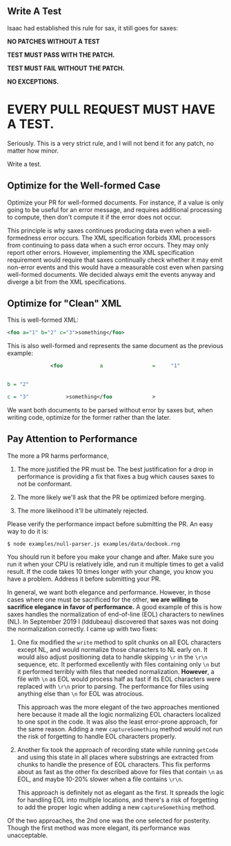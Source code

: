 ## Write A Test

Isaac had established this rule for sax, it still goes for saxes:

**NO PATCHES WITHOUT A TEST**

**TEST MUST PASS WITH THE PATCH.**

**TEST MUST FAIL WITHOUT THE PATCH.**

**NO EXCEPTIONS.**

# EVERY PULL REQUEST MUST HAVE A TEST.

Seriously.  This is a very strict rule, and I will not bend it for any
patch, no matter how minor.

Write a test.

## Optimize for the Well-formed Case

Optimize your PR for well-formed documents. For instance, if a value is only
going to be useful for an error message, and requires additional processing to
compute, then don't compute it if the error does not occur.

This principle is why saxes continues producing data even when a well-formedness
error occurs. The XML specification forbids XML processors from continuing to
pass data when a such error occurs. They may only report other errors. However,
implementing the XML specification requirement would require that saxes
continually check whether it may emit non-error events and this would have a
measurable cost even when parsing well-formed documents. We decided always emit
the events anyway and diverge a bit from the XML specifications.

## Optimize for "Clean" XML

This is well-formed XML:

```xml
<foo a="1" b="2" c="3">something</foo>
```

This is also well-formed and represents the same document as the previous
example:

```xml
              <foo            a                =     "1"


b = "2"

c = "3"            >something</foo             >


```

We want both documents to be parsed without error by saxes but, when writing
code, optimize for the former rather than the later.

## Pay Attention to Performance

The more a PR harms performance,

1. The more justified the PR must be. The best justification for a drop in
performance is providing a fix that fixes a bug which causes saxes to not be
conformant.

2. The more likely we'll ask that the PR be optimized before merging.

3. The more likelihood it'll be ultimately rejected.

Please verify the performance impact before submitting the PR. An easy way to do
it is:

```terminal
$ node examples/null-parser.js examples/data/docbook.rng
```

You should run it before you make your change and after. Make sure you run it
when your CPU is relatively idle, and run it multiple times to get a valid
result. If the code takes 10 times longer with your change, you know you have a
problem. Address it before submitting your PR.

In general, we want both elegance and performance. However, in those cases where
one must be sacrificed for the other, **we are willing to sacrifice elegance in
favor of performance.** A good example of this is how saxes handles the
normalization of end-of-line (EOL) characters to newlines (NL). In September
2019 I (lddubeau) discovered that saxes was not doing the normalization
correctly. I came up with two fixes:

1. One fix modified the ``write`` method to split chunks on all EOL characters
   except NL, and would normalize those characters to NL early on. It would also
   adjust positioning data to handle skipping ``\r`` in the ``\r\n`` sequence,
   etc. It performed excellently with files containing only ``\n`` but it
   performed terribly with files that needed normalization. **However**, a file
   with ``\n`` as EOL would process half as fast if its EOL characters were
   replaced with ``\r\n`` prior to parsing. The performance for files using
   anything else than ``\n`` for EOL was atrocious.

   This approach was the more elegant of the two approaches mentioned here
   because it made all the logic normalizing EOL characters localized to one
   spot in the code. It was also the least error-prone approach, for the same
   reason. Adding a new ``captureSomething`` method would not run the risk of
   forgetting to handle EOL characters properly.

2. Another fix took the approach of recording state while running ``getCode``
   and using this state in all places where substrings are extracted from chunks
   to handle the presence of EOL characters. This fix performs about as fast as
   the other fix described above for files that contain ``\n`` as EOL, and maybe
   10-20% slower when a file contains ``\r\n``.

   This approach is definitely not as elegant as the first. It spreads the logic
   for handling EOL into multiple locations, and there's a risk of forgetting to
   add the proper logic when adding a new ``captureSomething`` method.

Of the two approaches, the 2nd one was the one selected for posterity. Though
the first method was more elegant, its performance was unacceptable.
